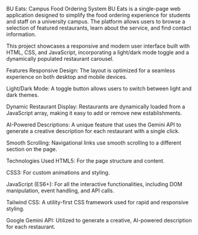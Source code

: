 BU Eats: Campus Food Ordering System
BU Eats is a single-page web application designed to simplify the food ordering experience for students and staff on a university campus. The platform allows users to browse a selection of featured restaurants, learn about the service, and find contact information.

This project showcases a responsive and modern user interface built with HTML, CSS, and JavaScript, incorporating a light/dark mode toggle and a dynamically populated restaurant carousel.

Features
Responsive Design: The layout is optimized for a seamless experience on both desktop and mobile devices.

Light/Dark Mode: A toggle button allows users to switch between light and dark themes.

Dynamic Restaurant Display: Restaurants are dynamically loaded from a JavaScript array, making it easy to add or remove new establishments.

AI-Powered Descriptions: A unique feature that uses the Gemini API to generate a creative description for each restaurant with a single click.

Smooth Scrolling: Navigational links use smooth scrolling to a different section on the page.

Technologies Used
HTML5: For the page structure and content.

CSS3: For custom animations and styling.

JavaScript (ES6+): For all the interactive functionalities, including DOM manipulation, event handling, and API calls.

Tailwind CSS: A utility-first CSS framework used for rapid and responsive styling.

Google Gemini API: Utilized to generate a creative, AI-powered description for each restaurant.
